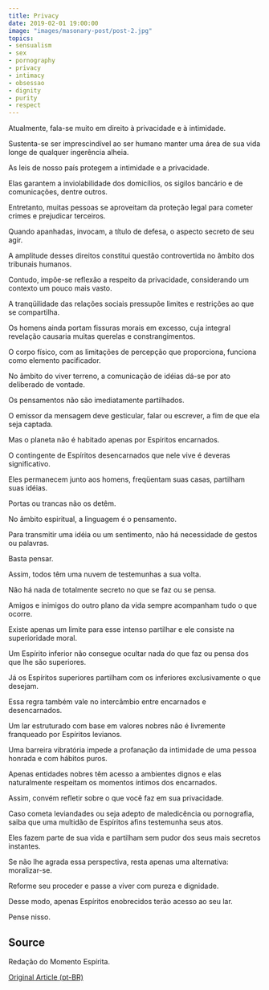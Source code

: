 ```yaml
---
title: Privacy
date: 2019-02-01 19:00:00
image: "images/masonary-post/post-2.jpg"
topics: 
- sensualism
- sex
- pornography
- privacy
- intimacy
- obsessao
- dignity
- purity
- respect
---
```


Atualmente, fala-se muito em direito à privacidade e à intimidade.

Sustenta-se ser imprescindível ao ser humano manter uma área de sua vida longe
de qualquer ingerência alheia.

As leis de nosso país protegem a intimidade e a privacidade.

Elas garantem a inviolabilidade dos domicílios, os sigilos bancário e de
comunicações, dentre outros.

Entretanto, muitas pessoas se aproveitam da proteção legal para cometer crimes
e prejudicar terceiros.

Quando apanhadas, invocam, a título de defesa, o aspecto secreto de seu agir.

A amplitude desses direitos constitui questão controvertida no âmbito dos
tribunais humanos.

Contudo, impõe-se reflexão a respeito da privacidade, considerando um contexto
um pouco mais vasto.

A tranqüilidade das relações sociais pressupõe limites e restrições ao que se
compartilha.

Os homens ainda portam fissuras morais em excesso, cuja integral revelação
causaria muitas querelas e constrangimentos.

O corpo físico, com as limitações de percepção que proporciona, funciona como
elemento pacificador.

No âmbito do viver terreno, a comunicação de idéias dá-se por ato deliberado de
vontade.

Os pensamentos não são imediatamente partilhados.

O emissor da mensagem deve gesticular, falar ou escrever, a fim de que ela seja
captada.

Mas o planeta não é habitado apenas por Espíritos encarnados.

O contingente de Espíritos desencarnados que nele vive é deveras significativo.

Eles permanecem junto aos homens, freqüentam suas casas, partilham suas idéias.

Portas ou trancas não os detêm.

No âmbito espiritual, a linguagem é o pensamento.

Para transmitir uma idéia ou um sentimento, não há necessidade de gestos ou
palavras.

Basta pensar.

Assim, todos têm uma nuvem de testemunhas a sua volta.

Não há nada de totalmente secreto no que se faz ou se pensa.

Amigos e inimigos do outro plano da vida sempre acompanham tudo o que ocorre.

Existe apenas um limite para esse intenso partilhar e ele consiste na
superioridade moral.

Um Espírito inferior não consegue ocultar nada do que faz ou pensa dos que lhe
são superiores.

Já os Espíritos superiores partilham com os inferiores exclusivamente o que
desejam.

Essa regra também vale no intercâmbio entre encarnados e desencarnados.

Um lar estruturado com base em valores nobres não é livremente franqueado por
Espíritos levianos.

Uma barreira vibratória impede a profanação da intimidade de uma pessoa honrada
e com hábitos puros.

Apenas entidades nobres têm acesso a ambientes dignos e elas naturalmente
respeitam os momentos íntimos dos encarnados.

Assim, convém refletir sobre o que você faz em sua privacidade.

Caso cometa leviandades ou seja adepto de maledicência ou pornografia, saiba
que uma multidão de Espíritos afins testemunha seus atos.

Eles fazem parte de sua vida e partilham sem pudor dos seus mais secretos
instantes.

Se não lhe agrada essa perspectiva, resta apenas uma alternativa: moralizar-se.

Reforme seu proceder e passe a viver com pureza e dignidade.

Desse modo, apenas Espíritos enobrecidos terão acesso ao seu lar.

Pense nisso.

## Source
Redação do Momento Espírita.

[Original Article (pt-BR)](http://momento.com.br/pt/ler_texto.php?id=1638)
